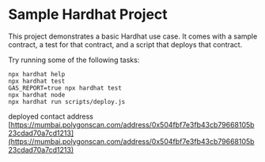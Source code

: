 # Sample Hardhat Project

This project demonstrates a basic Hardhat use case. It comes with a sample contract, a test for that contract, and a script that deploys that contract.

Try running some of the following tasks:

```shell
npx hardhat help
npx hardhat test
GAS_REPORT=true npx hardhat test
npx hardhat node
npx hardhat run scripts/deploy.js
```

deployed contact address
[https://mumbai.polygonscan.com/address/0x504fbf7e3fb43cb79668105b23cdad70a7cd1213](https://mumbai.polygonscan.com/address/0x504fbf7e3fb43cb79668105b23cdad70a7cd1213)
